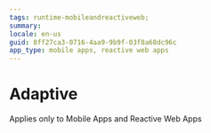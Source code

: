 ```yaml
---
tags: runtime-mobileandreactiveweb;  
summary: 
locale: en-us
guid: 8ff27ca3-0716-4aa9-9b9f-03f8a68dc96c
app_type: mobile apps, reactive web apps
---
```


# Adaptive

<div class="info" markdown="1">

Applies only to Mobile Apps and Reactive Web Apps

</div>
